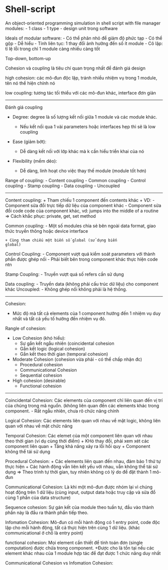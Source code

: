 # Shell-script
An object-oriented programming simulation in shell script with file manager
modules:
	- 1 class
	- 1 type
	- design unit trong software

Ideals of modular software:
	- Có thể phân nhỏ để giảm độ phức tạp
	- Có thể gộp
	- Dễ hiểu
	- Tính liên tục: 1 thay đổi ảnh hưởng đến số ít module
	- Cô lập: tỉ lệ lỗi trong chỉ 1 module càng nhiều càng tốt

Top-down, bottom-up

Cohesion và coupling là tiêu chí quan trọng nhất để đánh giá
design

high cohesion: các mô-đun độc lập, tránh nhiều nhiệm vụ trong 1 module, tên nó thể hiện chính nó

low coupling: tương tác tối thiểu với các mô-đun khác, interface đơn giản

______

Đánh giá coupling

- Degree: degree là số lượng kết nối giữa 1 module và các
	module khác.
	+ Nếu kết nối qua 1 vài parameters hoặc interfaces hẹp thì sẽ là low coupling

- Ease (giảm bớt):
	+ Dễ dàng kết nối với lớp khác mà k cần hiểu triển khai của nó
- Flexibility (mềm dẻo):
	+ Dễ dàng, linh hoạt cho việc thay thế module (module tốt hơn)


Range of coupling:
	- Content coupling
	- Common coupling
	- Control coupling
	- Stamp coupling
	- Data coupling
	- Uncoupled
_______________
Content coupling:
	+ Tham chiếu 1 component đến contents khác
	+ VD:
		- Component sửa đổi trực tiếp dữ liệu của
			component khác
		- Component sửa đổi code code của component
		khác, vd: jumps into the middle of a routine
		=> Cách khắc phục: private, get, set method

Common coupling:
	- Một số modules chia sẻ bên ngoài data format, giao thức
	truyền thông hoặc device interface

	+ Cùng tham chiếu một biến số global (sử dụng biến
	global)
	
Control Coupling:
	- Component vượt quá kiểm soát parameters với thành phần được ghép nối
	- Phải biết bên trong component khác thực hiện code ntn

Stamp Coupling:
	- Truyền vượt quá số refers cần sử dụng 

Data coupling:
	- Truyền data (không phải cấu trúc dữ liệu) cho component khác
Uncoupled:
	- Không ghép nối không phải là hệ thống.
________________________

Cohesion:
- Mức độ mà tất cả elements của 1 component hướng đến 1 nhiệm
vụ duy nhất và tất cả yếu tố hướng đến nhiệm vụ đó.

Rangle of cohesion:
- Low Cohesion (khó hiểu):
	+ Sự gắn kết ngẫu nhiên (coincidental cohesion
	+ Gắn kết logic (logical cohesion)
	+ Gắn kết theo thời gian (temporal cohesion)
- Moderate Cohesion (cohesion vừa phải - có thể chấp nhận đc)
	+ Procedural cohesion
	+ Communicational Cohesion
	+ Sequential cohesion
- High cohesion (desirable)
	+ Functional cohesion

___________________________
Coincidental Cohesion:
	Các elements của component chỉ liên quan đến vị trí của
	chúng trong mã nguồn. (không liên quan đến các elements khác
	trong component.
	- Rất ngẫu nhiên, chưa rõ chức năng chính

Logical Cohesion:
	Các elements liên quan với nhau về mặt logic, không
	liên quan với nhau về mặt chức năng

Temporal Cohesion:
	Các elemet của một component liên quan với nhau 
	theo thời gian (ví dụ cùng thời điểm)
	+ KHó thay đổi, phải xem xét các component liên quan
	+ Tăng khả năng xảy ra lỗi hồi quy
	+ Component không thể tái sử dụng


Procedural Cohesion:
	+ Các elements liên quan đến nhau, đảm bảo 1 thứ tự
	thực hiện
	+ Các hành động vẫn liên kết yếu với nhau, vẫn
	không thể tái sử dụng
	=> Theo trình tự thời gian, tuy nhiên không có lý do để
	đặt thành 1 mô-đun

Communicational Cohesion:
	Là khi một mô-đun được nhóm lại vì chúng hoạt
	động trên 1 dữ liệu (cùng input, output data hoặc
	truy cập và sửa đổ cùng 1 phần của data structure)

Sequence cohesion:
	Sự gán kết của module theo tuần tự, đầu vào thành
	phần này là đầu ra thành phần tiếp theo.

Infomation Cohesion:
	Mô-đun có mỗi hành động có 1 entry point, code
	độc lập cho mỗi hành động, tất cả thực hiện trên
	cùng 1 dữ liệu. (khác communicational ở chỗ 
	là entry point)
	
functional cohesion:
	Mọi element cần thiết để tính toán đơn (single
	computation) được chứa trong component.
	+Được cho là tồn tại nếu các element khác nhau
	của 1 module hợp tác để đạt được 1 chức năng duy 
	nhất

Communicational Cohesion vs Infomation Cohesion:
